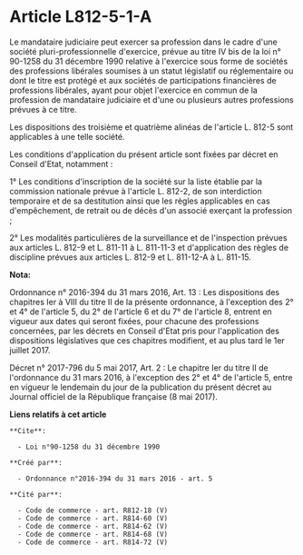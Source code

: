 # Article L812-5-1-A

Le mandataire judiciaire peut exercer sa profession dans le cadre d'une société pluri-professionnelle d'exercice, prévue au 
titre IV bis de la loi n° 90-1258 du 31 décembre 1990
relative à l'exercice sous forme de sociétés des professions libérales soumises à un statut législatif ou réglementaire ou
dont le titre est protégé et aux sociétés de participations financières de professions libérales, ayant pour objet l'exercice
en commun de la profession de mandataire judiciaire et d'une ou plusieurs autres professions prévues à ce titre. 

Les dispositions des troisième et quatrième alinéas de l'article L. 812-5 sont applicables à une telle société. 

Les conditions d'application du présent article sont fixées par décret en Conseil d'Etat, notamment : 

1° Les conditions d'inscription de la société sur la liste établie par la commission nationale prévue à l'article L. 812-2,
de son interdiction temporaire et de sa destitution ainsi que les règles applicables en cas d'empêchement, de retrait ou de
décès d'un associé exerçant la profession ; 

2° Les modalités particulières de la surveillance et de l'inspection prévues aux articles L. 812-9 et L. 811-11 à L. 811-11-3
et d'application des règles de discipline prévues aux articles L. 812-9 et L. 811-12-A à L. 811-15.

**Nota:**

Ordonnance n° 2016-394 du 31 mars 2016, Art. 13 : Les dispositions des chapitres Ier à VIII du titre II de la présente
ordonnance, à l'exception des 2° et 4° de l'article 5, du 2° de l'article 6 et du 7° de l'article 8, entrent en vigueur aux
dates qui seront fixées, pour chacune des professions concernées, par les décrets en Conseil d'Etat pris pour l'application
des dispositions législatives que ces chapitres modifient, et au plus tard le 1er juillet 2017.

Décret n° 2017-796 du 5 mai 2017, Art. 2 : Le chapitre Ier du titre II de l'ordonnance du 31 mars 2016, à l'exception des 2°
et 4° de l'article 5, entre en vigueur le lendemain du jour de la publication du présent décret au Journal officiel de la
République française (8 mai 2017).

**Liens relatifs à cet article**

	**Cite**:

	  - Loi n°90-1258 du 31 décembre 1990

	**Créé par**:

	  - Ordonnance n°2016-394 du 31 mars 2016 - art. 5

	**Cité par**:

	  - Code de commerce - art. R812-18 (V)
	  - Code de commerce - art. R814-60 (V)
	  - Code de commerce - art. R814-62 (V)
	  - Code de commerce - art. R814-68 (V)
	  - Code de commerce - art. R814-72 (V)

